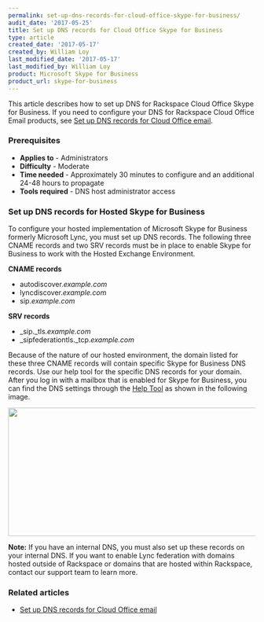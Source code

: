 ```yaml
---
permalink: set-up-dns-records-for-cloud-office-skype-for-business/
audit_date: '2017-05-25'
title: Set up DNS records for Cloud Office Skype for Business
type: article
created_date: '2017-05-17'
created_by: William Loy
last_modified_date: '2017-05-17'
last_modified_by: William Loy
product: Microsoft Skype for Business
product_url: skype-for-business
---
```


This article describes how to set up DNS for Rackspace Cloud Office Skype for Business. If you need to configure your DNS for Rackspace Cloud Office Email products, see [Set up DNS records for Cloud Office email](/how-to/set-up-dns-records-for-cloud-office-email).

### Prerequisites

- **Applies to** - Administrators
- **Difficulty** - Moderate
- **Time needed** - Approximately 30 minutes to configure and an additional 24-48 hours to propagate
- **Tools required** - DNS host administrator access

### Set up DNS records for Hosted Skype for Business

To configure your hosted implementation of Microsoft Skype for Business formerly Microsoft Lync, you must set up DNS records. The following three CNAME records and two SRV records must be in place to enable Skype for Business to work with the Hosted Exchange Environment.

**CNAME records**

-   autodiscover.*example.com*
-   lyncdiscover.*example.com*
-   sip.*example.com*

**SRV records**

-   \_sip.\_tls.*example.com*
-   \_sipfederationtls.\_tcp.*example.com*

Because of the nature of our hosted environment, the domain listed for these three CNAME records will contain specific Skype for Business DNS records. Use our help tool for the specific DNS records for your domain. After you log in with a mailbox that is enabled for Skype for Business, you can find the DNS settings through the [Help Tool](https://emailhelp.rackspace.com/) as shown in the following image.

<img src="{% asset_path skype-for-business/set-up-dns-records-for-cloud-office-email-and-skype-for-business/SkypeforBusinessa.png %}" width="656" height="261" />

**Note:** If you have an internal DNS, you must also set up these records on your internal DNS. If you want to enable Lync federation with domains hosted outside of Rackspace or domains that are hosted within Rackspace, contact our support team to learn more.

### Related articles

- [Set up DNS records for Cloud Office email](/how-to/set-up-dns-records-for-cloud-office-email)

